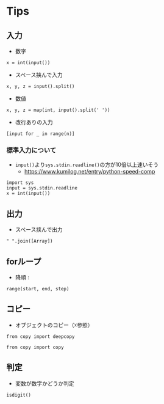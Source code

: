 # Tips

## 入力
- 数字

`x = int(input())`

- スペース挟んで入力

`x, y, z = input().split()`

- 数値

`x, y, z = map(int, input().split(' '))`

- 改行ありの入力

`[input for _ in range(n)]`

### 標準入力について

- `input()`より`sys.stdin.readline()`の方が10倍以上速いそう
    - https://www.kumilog.net/entry/python-speed-comp

```
import sys
input = sys.stdin.readline
x = int(input())
```

## 出力

-  スペース挟んで出力

``" ".join([Array])``

## forループ

- 降順 :

`range(start, end, step)`

## コピー

- オブジェクトのコピー（☓参照）

`from copy import deepcopy`

`from copy import copy`

## 判定

- 変数が数字かどうか判定

`isdigit()`
